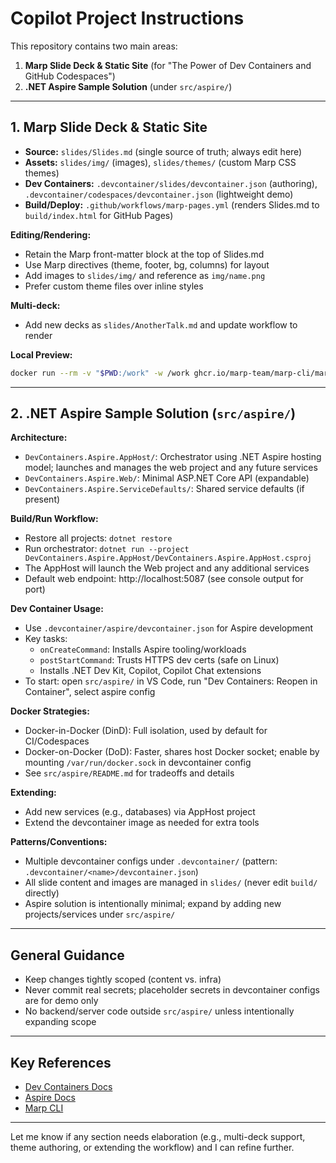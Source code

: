 
# Copilot Project Instructions

This repository contains two main areas:

1. **Marp Slide Deck & Static Site** (for "The Power of Dev Containers and GitHub Codespaces")
2. **.NET Aspire Sample Solution** (under `src/aspire/`)

---

## 1. Marp Slide Deck & Static Site

- **Source:** `slides/Slides.md` (single source of truth; always edit here)
- **Assets:** `slides/img/` (images), `slides/themes/` (custom Marp CSS themes)
- **Dev Containers:** `.devcontainer/slides/devcontainer.json` (authoring), `.devcontainer/codespaces/devcontainer.json` (lightweight demo)
- **Build/Deploy:** `.github/workflows/marp-pages.yml` (renders Slides.md to `build/index.html` for GitHub Pages)

**Editing/Rendering:**
- Retain the Marp front-matter block at the top of Slides.md
- Use Marp directives (theme, footer, bg, columns) for layout
- Add images to `slides/img/` and reference as `img/name.png`
- Prefer custom theme files over inline styles

**Multi-deck:**
- Add new decks as `slides/AnotherTalk.md` and update workflow to render

**Local Preview:**
```bash
docker run --rm -v "$PWD:/work" -w /work ghcr.io/marp-team/marp-cli/marp-cli --theme-set slides/themes -o build/index.html --html slides/Slides.md
```

---

## 2. .NET Aspire Sample Solution (`src/aspire/`)

**Architecture:**
- `DevContainers.Aspire.AppHost/`: Orchestrator using .NET Aspire hosting model; launches and manages the web project and any future services
- `DevContainers.Aspire.Web/`: Minimal ASP.NET Core API (expandable)
- `DevContainers.Aspire.ServiceDefaults/`: Shared service defaults (if present)

**Build/Run Workflow:**
- Restore all projects: `dotnet restore`
- Run orchestrator: `dotnet run --project DevContainers.Aspire.AppHost/DevContainers.Aspire.AppHost.csproj`
- The AppHost will launch the Web project and any additional services
- Default web endpoint: http://localhost:5087 (see console output for port)

**Dev Container Usage:**
- Use `.devcontainer/aspire/devcontainer.json` for Aspire development
- Key tasks:
  - `onCreateCommand`: Installs Aspire tooling/workloads
  - `postStartCommand`: Trusts HTTPS dev certs (safe on Linux)
  - Installs .NET Dev Kit, Copilot, Copilot Chat extensions
- To start: open `src/aspire/` in VS Code, run "Dev Containers: Reopen in Container", select aspire config

**Docker Strategies:**
- Docker-in-Docker (DinD): Full isolation, used by default for CI/Codespaces
- Docker-on-Docker (DoD): Faster, shares host Docker socket; enable by mounting `/var/run/docker.sock` in devcontainer config
- See `src/aspire/README.md` for tradeoffs and details

**Extending:**
- Add new services (e.g., databases) via AppHost project
- Extend the devcontainer image as needed for extra tools

**Patterns/Conventions:**
- Multiple devcontainer configs under `.devcontainer/` (pattern: `.devcontainer/<name>/devcontainer.json`)
- All slide content and images are managed in `slides/` (never edit `build/` directly)
- Aspire solution is intentionally minimal; expand by adding new projects/services under `src/aspire/`

---

## General Guidance
- Keep changes tightly scoped (content vs. infra)
- Never commit real secrets; placeholder secrets in devcontainer configs are for demo only
- No backend/server code outside `src/aspire/` unless intentionally expanding scope

---

## Key References
- [Dev Containers Docs](https://code.visualstudio.com/docs/devcontainers/create-dev-container)
- [Aspire Docs](https://learn.microsoft.com/dotnet/aspire/overview/)
- [Marp CLI](https://marp.app/)

---

Let me know if any section needs elaboration (e.g., multi-deck support, theme authoring, or extending the workflow) and I can refine further.
